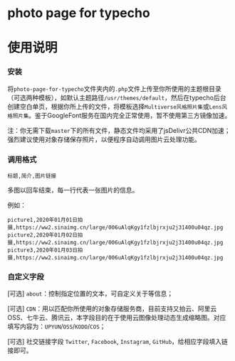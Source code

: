 # photo page for typecho

# 使用说明
### 安装

将`photo-page-for-typecho`文件夹内的`.php`文件上传至你所使用的主题根目录（可选两种模板），如默认主题路径`/usr/themes/default`，然后在typecho后台创建空白单页，根据你所上传的文件，将模板选择`Multiverse风格照片集`或`Lens风格照片集`。鉴于GoogleFont服务在国内完全正常使用，暂不使用第三方镜像加速。

注：你无需下载`master`下的所有文件，静态文件均采用了jsDelivr公共CDN加速；强烈建议使用对象存储保存照片，以便程序自动调用图片云处理功能。


### 调用格式

```
标题,简介,图片链接
```

多图以回车结束，每一行代表一张图片的信息。

例如：
```
picture1,2020年01月01日拍摄,https://ww2.sinaimg.cn/large/006uAlqKgy1fzlbjrxju2j31400u04qz.jpg
picture2,2020年01月02日拍摄,https://ww2.sinaimg.cn/large/006uAlqKgy1fzlbjrxju2j31400u04qz.jpg
picture3,2020年01月03日拍摄,https://ww2.sinaimg.cn/large/006uAlqKgy1fzlbjrxju2j31400u04qz.jpg
```

### 自定义字段

[可选] `about`：控制指定位置的文本，可自定义关于等信息；

[可选] `CDN`：用以匹配你所使用的对象存储服务商，目前支持又拍云、阿里云OSS、七牛云、腾讯云，本字段目的在于使用云图像处理动态生成缩略图。对应填写内容为：`UPYUN`/`OSS`/`KODO`/`COS`；

[可选] 社交链接字段 `Twitter`, `Facebook`, `Instagram`, `GitHub`，给相应字段填入链接即可。
